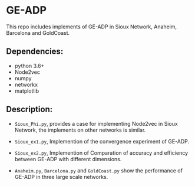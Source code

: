 # GE-ADP
This repo includes implements of GE-ADP in Sioux Network, Anaheim, Barcelona and GoldCoast.

## Dependencies:
- python 3.6+
- Node2vec
- numpy
- networkx
- matplotlib

## Description:
- `Sioux_Phi.py`, provides a case for implementing Node2vec in Sioux Network, the implements on other networks is similar.

- `Sioux_ex1.py`, Implemention of the convergence experiment of GE-ADP. 

- `Sioux_ex2.py`, Implemention of Comparation of accuracy and efficiency between GE-ADP with different dimensions.

- `Anaheim.py`, `Barcelona.py` and `GoldCoast.py` show the performance of GE-ADP in three large scale networks. 

